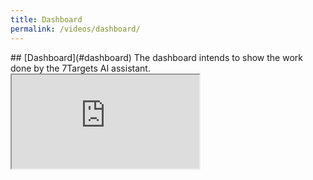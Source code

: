 ```yaml
---
title: Dashboard 
permalink: /videos/dashboard/
---
```


<a name="dashboard"/>
## [Dashboard](#dashboard)
The dashboard intends to show the work done by the 7Targets AI assistant. 

<div class="embed-responsive embed-responsive-16by9">
  <iframe class="embed-responsive-item" src="https://www.youtube.com/embed/WXGO0Ghh8nM?rel=0" allowfullscreen></iframe>
</div>
